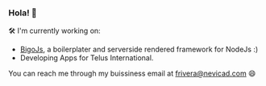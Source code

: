 ### Hola! 👋
🛠 I'm currently working on: 
- [BigoJs](https://github.com/fabrv/bigojs), a boilerplater and serverside rendered framework for NodeJs :)
- Developing Apps for Telus International.

You can reach me through my buissiness email at frivera@nevicad.com 😄
